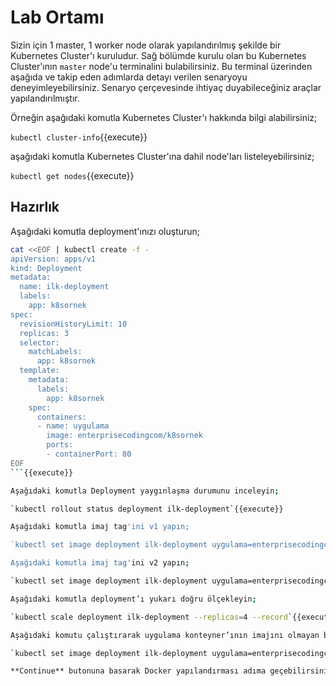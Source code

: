 # Lab Ortamı

Sizin için 1 master, 1 worker node olarak yapılandırılmış şekilde bir Kubernetes Cluster'ı kuruludur. Sağ bölümde kurulu olan bu Kubernetes Cluster'ının `master` node'u terminalini bulabilirsiniz. Bu terminal üzerinden aşağıda ve takip eden adımlarda detayı verilen senaryoyu deneyimleyebilirsiniz. Senaryo çerçevesinde ihtiyaç duyabileceğiniz araçlar yapılandırılmıştır.

Örneğin aşağıdaki komutla Kubernetes Cluster'ı hakkında bilgi alabilirsiniz;

`kubectl cluster-info`{{execute}}

aşağıdaki komutla Kubernetes Cluster'ına dahil node'ları listeleyebilirsiniz;

`kubectl get nodes`{{execute}}

## Hazırlık

Aşağıdaki komutla deployment'ınızı oluşturun;

```bash
cat <<EOF | kubectl create -f -
apiVersion: apps/v1
kind: Deployment
metadata:
  name: ilk-deployment
  labels:
    app: k8sornek
spec:
  revisionHistoryLimit: 10
  replicas: 3
  selector:
    matchLabels:
      app: k8sornek
  template:
    metadata:
      labels:
        app: k8sornek
    spec:
      containers:
      - name: uygulama
        image: enterprisecodingcom/k8sornek
        ports:
        - containerPort: 80
EOF
```{{execute}}

Aşağıdaki komutla Deployment yaygınlaşma durumunu inceleyin;

`kubectl rollout status deployment ilk-deployment`{{execute}}

Aşağıdaki komutla imaj tag'ini v1 yapın;

`kubectl set image deployment ilk-deployment uygulama=enterprisecodingcom/k8sornek:v1 --record`{{execute}}

Aşağıdaki komutla imaj tag'ini v2 yapın;

`kubectl set image deployment ilk-deployment uygulama=enterprisecodingcom/k8sornek:v2 --record`{{execute}}

Aşağıdaki komutla deployment’ı yukarı doğru ölçekleyin;

`kubectl scale deployment ilk-deployment --replicas=4 --record`{{execute}}

Aşağıdaki komutu çalıştırarak uygulama konteyner’ının imajını olmayan bir imaj ile değiştirin;

`kubectl set image deployment ilk-deployment uygulama=enterprisecodingcom/k8sornek:v6 --record`{{execute}}

**Continue** butonuna basarak Docker yapılandırması adıma geçebilirsiniz.